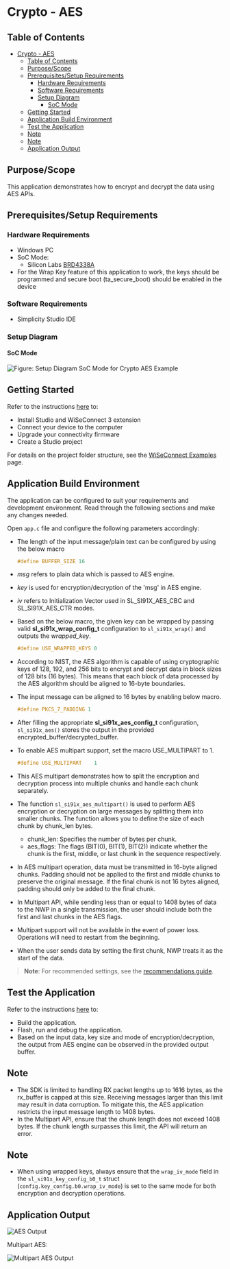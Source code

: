 # Crypto - AES

## Table of Contents

- [Crypto - AES](#crypto---aes)
  - [Table of Contents](#table-of-contents)
  - [Purpose/Scope](#purposescope)
  - [Prerequisites/Setup Requirements](#prerequisitessetup-requirements)
    - [Hardware Requirements](#hardware-requirements)
    - [Software Requirements](#software-requirements)
    - [Setup Diagram](#setup-diagram)
      - [SoC Mode](#soc-mode)
  - [Getting Started](#getting-started)
  - [Application Build Environment](#application-build-environment)
  - [Test the Application](#test-the-application)
  - [Note](#note)
  - [Note](#note-1)
  - [Application Output](#application-output)

## Purpose/Scope

This application demonstrates how to encrypt and decrypt the data using AES APIs.

## Prerequisites/Setup Requirements

### Hardware Requirements

- Windows PC
- SoC Mode:
  - Silicon Labs [BRD4338A](https://www.silabs.com/)
- For the Wrap Key feature of this application to work, the keys should be programmed and secure boot (ta_secure_boot) should be enabled in the device

### Software Requirements

- Simplicity Studio IDE

### Setup Diagram

#### SoC Mode 

![Figure: Setup Diagram SoC Mode for Crypto AES Example](resources/readme/setup_diagram_soc.png)

## Getting Started

Refer to the instructions [here](https://docs.silabs.com/wiseconnect/latest/wiseconnect-getting-started/) to:

- Install Studio and WiSeConnect 3 extension
- Connect your device to the computer
- Upgrade your connectivity firmware
- Create a Studio project

For details on the project folder structure, see the [WiSeConnect Examples](https://docs.silabs.com/wiseconnect/latest/wiseconnect-examples/#example-folder-structure) page.

## Application Build Environment

The application can be configured to suit your requirements and development environment. Read through the following sections and make any changes needed.

Open `app.c` file and configure the following parameters accordingly:

- The length of the input message/plain text can be configured by using the below macro

  ```c
  #define BUFFER_SIZE 16
  ```

- *msg* refers to plain data which is passed to AES engine.
- *key* is used for encryption/decryption of the 'msg' in AES engine.
- *iv* refers to Initialization Vector used in SL_SI91X_AES_CBC and SL_SI91X_AES_CTR modes.

- Based on the below macro, the given key can be wrapped by passing valid **sl_si91x_wrap_config_t** configuration to `sl_si91x_wrap()` and outputs the *wrapped_key*.

  ```c
  #define USE_WRAPPED_KEYS 0
  ```

- According to NIST, the AES algorithm is capable of using cryptographic keys of 128, 192, and 256 bits to encrypt and decrypt data in block sizes of 128 bits (16 bytes). This means that each block of data processed by the AES algorithm should be aligned to 16-byte boundaries. 

- The input message can be aligned to 16 bytes by enabling below macro.

  ```c
  #define PKCS_7_PADDING 1
  ```

- After filling the appropriate **sl_si91x_aes_config_t** configuration, `sl_si91x_aes()` stores the output in the provided encrypted_buffer/decrypted_buffer. 

- To enable AES multipart support, set the macro USE_MULTIPART to 1.

  ```c
  #define USE_MULTIPART    1
  ```

- This AES multipart demonstrates how to split the encryption and decryption process into multiple chunks and handle each chunk separately. 

- The function `sl_si91x_aes_multipart()` is used to perform AES encryption or decryption on large messages by splitting them into smaller chunks. The function allows you to define the size of each chunk by chunk_len bytes.

  - chunk_len: Specifies the number of bytes per chunk.
  - aes_flags: The flags (BIT(0), BIT(1), BIT(2)) indicate whether the chunk is the first, middle, or last chunk in the sequence respectively.

- In AES multipart operation, data must be transmitted in 16-byte aligned chunks. Padding should not be applied to the first and middle chunks to preserve the original message. If the final chunk is not 16 bytes aligned, padding should only be added to the final chunk.

- In Multipart API, while sending less than or equal to 1408 bytes of data to the NWP in a single transmission, the user should include both the first and last chunks in the AES flags.

- Multipart support will not be available in the event of power loss. Operations will need to restart from the beginning.

- When the user sends data by setting the first chunk, NWP treats it as the start of the data.

> **Note**: For recommended settings, see the [recommendations guide](https://docs.silabs.com/wiseconnect/latest/wiseconnect-developers-guide-prog-recommended-settings/).

## Test the Application

Refer to the instructions [here](https://docs.silabs.com/wiseconnect/latest/wiseconnect-getting-started/) to:

- Build the application.
- Flash, run and debug the application.
- Based on the input data, key size and mode of encryption/decryption, the output from AES engine can be observed in the provided output buffer.

## Note

- The SDK is limited to handling RX packet lengths up to 1616 bytes, as the rx_buffer is capped at this size. Receiving messages larger than this limit may result in data corruption. To mitigate this, the AES application restricts the input message length to 1408 bytes.
- In the Multipart API, ensure that the chunk length does not exceed 1408 bytes. If the chunk length surpasses this limit, the API will return an error.

## Note

- When using wrapped keys, always ensure that the `wrap_iv_mode` field in the `sl_si91x_key_config_b0_t` struct (`config.key_config.b0.wrap_iv_mode`) is set to the same mode for both encryption and decryption operations.

## Application Output

![AES Output](resources/readme/output.png)

Multipart AES:

![Multipart AES Output](resources/readme/multipart_output.png)
